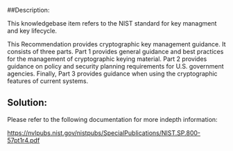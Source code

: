 ##Description:

This knowledgebase item refers to the NIST standard for key managment and
key lifecycle.

This Recommendation provides cryptographic key management guidance. It consists of
three parts. Part 1 provides general guidance and best practices for the management of
cryptographic keying material. Part 2 provides guidance on policy and security planning
requirements for U.S. government agencies. Finally, Part 3 provides guidance when using
the cryptographic features of current systems. 

## Solution:

Please refer to the following documentation for more indepth information:

https://nvlpubs.nist.gov/nistpubs/SpecialPublications/NIST.SP.800-57pt1r4.pdf
